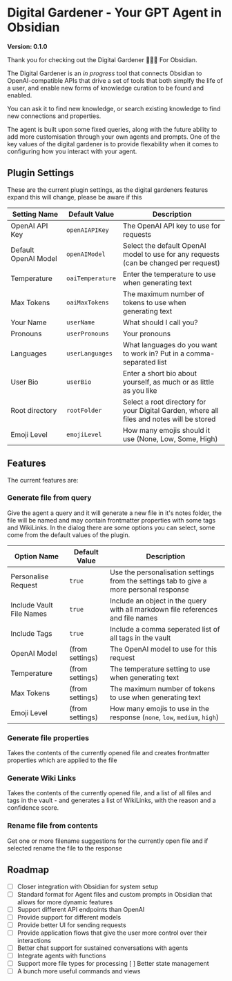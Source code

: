 # Digital Gardener - Your GPT Agent in Obsidian

**Version: 0.1.0**

Thank you for checking out the Digital Gardener 🧑🏼‍🌾 For Obsidian.

The Digital Gardener is an _in progress_ tool that connects Obsidian to OpenAI-compatible APIs that drive a set of tools that
both simplfy the life of a user, and enable new forms of knowledge curation to be found and enabled.

You can ask it to find new knowledge, or search existing knowledge to find new connections and properties.

The agent is built upon some fixed queries, along with the future ability to add more customisation through
your own agents and prompts. One of the key values of the digital gardener is to provide flexability when
it comes to configuring how you interact with your agent.

## Plugin Settings

These are the current plugin settings, as the digital gardeners features expand this will change, please be aware if this

| Setting Name         | Default Value    | Description                                                                               |
| -------------------- | ---------------- | ----------------------------------------------------------------------------------------- |
| OpenAI API Key       | `openAIAPIKey`   | The OpenAI API key to use for requests                                                    |
| Default OpenAI Model | `openAIModel`    | Select the default OpenAI model to use for any requests (can be changed per request)      |
| Temperature          | `oaiTemperature` | Enter the temperature to use when generating text                                         |
| Max Tokens           | `oaiMaxTokens`   | The maximum number of tokens to use when generating text                                  |
| Your Name            | `userName`       | What should I call you?                                                                   |
| Pronouns             | `userPronouns`   | Your pronouns                                                                             |
| Languages            | `userLanguages`  | What languages do you want to work in? Put in a comma-separated list                      |
| User Bio             | `userBio`        | Enter a short bio about yourself, as much or as little as you like                        |
| Root directory       | `rootFolder`     | Select a root directory for your Digital Garden, where all files and notes will be stored |
| Emoji Level          | `emojiLevel`     | How many emojis should it use (None, Low, Some, High)                                     |

## Features

The current features are:

### Generate file from query

Give the agent a query and it will generate a new file in it's notes folder, the file will be named and may contain frontmatter properties with some tags and WikiLinks. In the dialog there are some options you can select, some come from the default values of the plugin.

| Option Name              | Default Value   | Description                                                                             |
| ------------------------ | --------------- | --------------------------------------------------------------------------------------- |
| Personalise Request      | `true`          | Use the personalisation settings from the settings tab to give a more personal response |
| Include Vault File Names | `true`          | Include an object in the query with all markdown file references and file names         |
| Include Tags             | `true`          | Include a comma seperated list of all tags in the vault                                 |
| OpenAI Model             | (from settings) | The OpenAI model to use for this request                                                |
| Temperature              | (from settings) | The temperature setting to use when generating text                                     |
| Max Tokens               | (from settings) | The maximum number of tokens to use when generating text                                |
| Emoji Level              | (from settings) | How many emojis to use in the response (`none`, `low`, `medium`, `high`)                |

### Generate file properties

Takes the contents of the currently opened file and creates frontmatter properties which are applied to the file

### Generate Wiki Links

Takes the contents of the currently opened file, and a list of all files and tags in the vault - and generates a list of WikiLinks, with the reason and a confidence score.

### Rename file from contents

Get one or more filename suggestions for the currently open file and if selected rename the file to the response

## Roadmap

-   [ ] Closer integration with Obsidian for system setup
-   [ ] Standard format for Agent files and custom prompts in Obsidian that allows for more dynamic features
-   [ ] Support different API endpoints than OpenAI
-   [ ] Provide support for different models
-   [ ] Provide better UI for sending requests
-   [ ] Provide application flows that give the user more control over their interactions
-   [ ] Better chat support for sustained conversations with agents
-   [ ] Integrate agents with functions
-   [ ] Support more file types for processing
    [ ] Better state management
-   [ ] A bunch more useful commands and views
